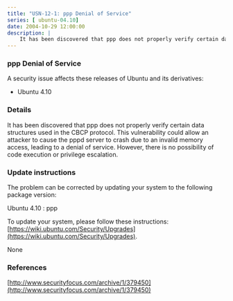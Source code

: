 ```yaml
---
title: "USN-12-1: ppp Denial of Service"
series: [ ubuntu-04.10]
date: 2004-10-29 12:00:00
description: |
    It has been discovered that ppp does not properly verify certain data structures used in the CBCP protocol. This vulnerability could allow an attacker to cause the pppd server to crash due to an invalid memory access, leading to a denial of service. However, there is no possibility of code execution or privilege escalation.
--- 
```

 
### ppp Denial of Service

A security issue affects these releases of Ubuntu and its derivatives:

* Ubuntu 4.10

### Details

It has been discovered that ppp does not properly verify certain data structures used in the CBCP protocol. This vulnerability could allow an attacker to cause the pppd server to crash due to an invalid memory access, leading to a denial of service. However, there is no possibility of code execution or privilege escalation.

### Update instructions

The problem can be corrected by updating your system to the following package version:

Ubuntu 4.10
 : ppp 

To update your system, please follow these instructions: [https://wiki.ubuntu.com/Security/Upgrades](https://wiki.ubuntu.com/Security/Upgrades).

None

### References

 [http://www.securityfocus.com/archive/1/379450](http://www.securityfocus.com/archive/1/379450)
 

